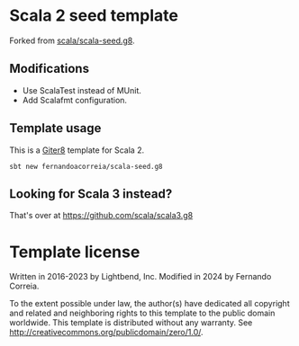 # Scala 2 seed template

Forked from [scala/scala-seed.g8](https://github.com/scala/scala-seed.g8).

## Modifications

- Use ScalaTest instead of MUnit.
- Add Scalafmt configuration.

## Template usage

This is a [Giter8][g8] template for Scala 2.

```
sbt new fernandoacorreia/scala-seed.g8
```

## Looking for Scala 3 instead?

That's over at https://github.com/scala/scala3.g8

# Template license

Written in 2016-2023 by Lightbend, Inc.
Modified in 2024 by Fernando Correia.

To the extent possible under law, the author(s) have dedicated all copyright and related
and neighboring rights to this template to the public domain worldwide.
This template is distributed without any warranty. See <http://creativecommons.org/publicdomain/zero/1.0/>.

[g8]: http://www.foundweekends.org/giter8/
